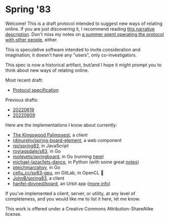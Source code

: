 # Spring '83

Welcome! This is a draft protocol intended to suggest new ways of relating online. If you are just discovering it, I recommend reading [this narrative description](https://www.robinsloan.com/lab/specifying-spring-83/). Don't miss my notes on [a summer spent operating the protocol with other people](https://www.robinsloan.com/lab/specifying-spring-83/#summer), either.

This is speculative software intended to invite consideration and imagination; it doesn't have any "users", only co-investigators.

This spec is now a historical artifact, but/and I hope it might prompt you to think about new ways of relating online.

Most recent draft:

* [Protocol specification](draft-20220629.md)

Previous drafts:

* [20220619](draft-20220616.md)
* [20220609](draf-20220609.md)

Here are the implementations I know about currently:

* [The Kingswood Palimpsest](https://cyborg.rodeo/palimpsest/), a client
* [rdmurphy/spring-board-element](https://github.com/rdmurphy/spring-board-element), a web component
* [rpj/spring83](https://github.com/rpj/spring83), in JavaScript
* [royragsdale/s83](https://github.com/royragsdale/s83), in Go
* [motevets/springboard](https://github.com/motevets/springboard), in Go (running [here](https://spring83.kindrobot.ca))
* [michael-lazar/lets-dance](https://github.com/michael-lazar/lets-dance), in Python (with some great [notes](https://github.com/michael-lazar/lets-dance/blob/main/Notes.md))
* [pteichman/ahoy](https://github.com/pteichman/ahoy), in Go
* [cellu_cc/so83-gpu](https://gitlab.com/cellu_cc/so83-gpu), on GitLab, in OpenCL 🤯
* [JohnB/spring83](https://github.com/JohnB/spring83), a client
* [hanfel-dovned/board](https://github.com/hanfel-dovned/Board), an Urbit app ([more info](https://urbit.org/applications/~hanfel-dovned/board))

If you've implemented a client, server, or utility, at any level of completeness, and you would like me to list it here, let me know.

This work is offered under a Creative Commons Attribution-ShareAlike license.
